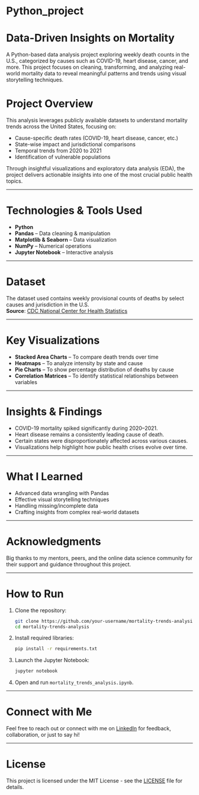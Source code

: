 # Python_project
# Data-Driven Insights on Mortality 

A Python-based data analysis project exploring weekly death counts in the U.S., categorized by causes such as COVID-19, heart disease, cancer, and more. This project focuses on cleaning, transforming, and analyzing real-world mortality data to reveal meaningful patterns and trends using visual storytelling techniques.


# Project Overview

This analysis leverages publicly available datasets to understand mortality trends across the United States, focusing on:

- Cause-specific death rates (COVID-19, heart disease, cancer, etc.)
- State-wise impact and jurisdictional comparisons
- Temporal trends from 2020 to 2021
- Identification of vulnerable populations

Through insightful visualizations and exploratory data analysis (EDA), the project delivers actionable insights into one of the most crucial public health topics.

---

# Technologies & Tools Used

- **Python**
- **Pandas** – Data cleaning & manipulation  
- **Matplotlib & Seaborn** – Data visualization  
- **NumPy** – Numerical operations  
- **Jupyter Notebook** – Interactive analysis

---

# Dataset

The dataset used contains weekly provisional counts of deaths by select causes and jurisdiction in the U.S.  
**Source**: [CDC National Center for Health Statistics](https://data.cdc.gov/)

---

# Key Visualizations

- **Stacked Area Charts** – To compare death trends over time
- **Heatmaps** – To analyze intensity by state and cause
- **Pie Charts** – To show percentage distribution of deaths by cause
- **Correlation Matrices** – To identify statistical relationships between variables

---

# Insights & Findings

- COVID-19 mortality spiked significantly during 2020–2021.
- Heart disease remains a consistently leading cause of death.
- Certain states were disproportionately affected across various causes.
- Visualizations help highlight how public health crises evolve over time.

---

# What I Learned

- Advanced data wrangling with Pandas
- Effective visual storytelling techniques
- Handling missing/incomplete data
- Crafting insights from complex real-world datasets

---

# Acknowledgments

Big thanks to my mentors, peers, and the online data science community for their support and guidance throughout this project.

---

# How to Run

1. Clone the repository:
   ```bash
   git clone https://github.com/your-username/mortality-trends-analysis.git
   cd mortality-trends-analysis
   ```

2. Install required libraries:
   ```bash
   pip install -r requirements.txt
   ```

3. Launch the Jupyter Notebook:
   ```bash
   jupyter notebook
   ```

4. Open and run `mortality_trends_analysis.ipynb`.

---

# Connect with Me

Feel free to reach out or connect with me on [LinkedIn](https://www.linkedin.com/) for feedback, collaboration, or just to say hi!

---

# License

This project is licensed under the MIT License - see the [LICENSE](LICENSE) file for details.
